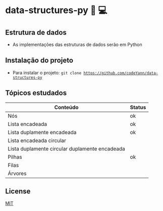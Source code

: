 # data-structures-py :book: :computer:

## Estrutura de dados

- As implementações das estruturas de dados serão em Python

## Instalação do projeto

- Para instalar o projeto: <code>git clone https://github.com/codeYann/data-structures-py </code>

## Tópicos estudados

| Conteúdo                                       | Status |
| ---------------------------------------------- | ------ |
| Nós                                            | ok     |
| Lista encadeada                                | ok     |
| Lista duplamente encadeada                     | ok     |
| Lista encadeada circular                       |        |
| Lista duplamente circular duplamente encadeada |        |
| Pilhas                                         | ok     |
| Filas                                          |        |
| Árvores                                        |        |

## License

[MIT](https://choosealicense.com/licenses/mit/)

